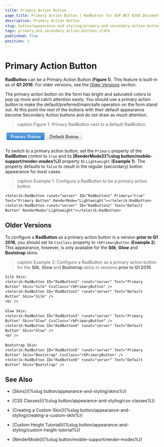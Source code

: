 ```yaml
---
title: Primary Action Button
page_title: Primary Action Button | RadButton for ASP.NET AJAX Documentation
description: Primary Action Button
slug: button/appearance-and-styling/primary-and-secondary-action-buttons
tags: primary,and,secondary,action,buttons,state
published: True
position: 1
---
```


# Primary Action Button


**RadButton** can be a Primary Action Button (**Figure 1**). This feature is built-in as of **Q1 2016**. For older versions, see the [Older Versions](#older-versions) section.

The primary action button on the form has bright and saturated colors to pop up more and catch attention easily. You should use a primary action button to make the default/preferred/main/safe operation on the form stand out. At this point the rest of the buttons with their default appearance become Secondary Action buttons and do not draw as much attention.


>caption Figure 1: Primary RadButton next to a default RadButton.

![Primary action button overview](images/primary-action-button.png)

To switch to a primary action button, set the `Primary` property of the **RadButton** control to `true` and its **[RenderMode]({%slug button/mobile-support/render-modes%})** property to `Lightweight` (**Example 1**). The property defaults to `false` to result in the regular (secondary) button appearance for most cases.

>caption Example 1: Configure a RadButton to be a primary action button.

````ASP.NET
<telerik:RadButton runat="server" ID="RadButton1" Primary="true" Text="Primary Button" RenderMode="Lightweight"></telerik:RadButton>
<telerik:RadButton runat="server" ID="RadButton2" Text="Default Button" RenderMode="Lightweight"></telerik:RadButton>
````


## Older Versions

To configure a **RadButton** as a primary action button in a version **prior to Q1 2016**, you should set its `CssClass` property to `rbPrimaryButton` (**Example 2**). This appearance, however, is only available for the **Silk**, **Glow** and **Bootstrap** skins.

>caption Example 2: Configure a RadButton as a primary action button for the **Silk**, **Glow** and **Bootstrap** skins in versions **prior to Q1 2016**.

````ASP.NET
Silk Skin:
<telerik:RadButton ID="RadButton1" runat="server" Text="Primary Button" Skin="Silk" CssClass="rbPrimaryButton" />
<telerik:RadButton ID="RadButton2" runat="server" Text="Default Button" Skin="Silk" />
<br />

Glow Skin:
<telerik:RadButton ID="RadButton3" runat="server" Text="Primary Button" Skin="Glow" CssClass="rbPrimaryButton" />
<telerik:RadButton ID="RadButton4" runat="server" Text="Default Button" Skin="Glow" />
<br />

Bootstrap Skin:
<telerik:RadButton ID="RadButton5" runat="server" Text="Primary Button" Skin="Bootstrap" CssClass="rbPrimaryButton" />
<telerik:RadButton ID="RadButton6" runat="server" Text="Default Button" Skin="Bootstrap" />
````



## See Also

 * [Skins]({%slug button/appearance-and-styling/skins%})

 * [CSS Classes]({%slug button/appearance-and-styling/css-classes%})

 * [Creating a Custom Skin]({%slug button/appearance-and-styling/creating-a-custom-skin%})

 * [Custom Height Tutorial]({%slug button/appearance-and-styling/custom-height-tutorial%})

 * [RenderMode]({%slug button/mobile-support/render-modes%})
